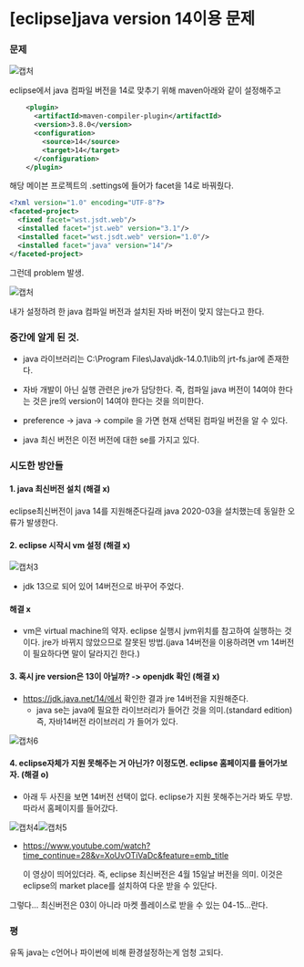 # [eclipse]java version 14이용 문제

### 문제

![캡처](C:\Users\Ju\Desktop\캡처.PNG)

eclipse에서 java 컴파일 버전을 14로 맞추기 위해 maven아래와 같이 설정해주고

```xml
    <plugin>
      <artifactId>maven-compiler-plugin</artifactId>
      <version>3.8.0</version>
      <configuration>
      	<source>14</source>
      	<target>14</target>
      </configuration>
    </plugin>
```
해당 메이븐 프로젝트의 .settings에 들어가 facet을 14로 바꿔줬다.

```xml
<?xml version="1.0" encoding="UTF-8"?>
<faceted-project>
  <fixed facet="wst.jsdt.web"/>
  <installed facet="jst.web" version="3.1"/>
  <installed facet="wst.jsdt.web" version="1.0"/>
  <installed facet="java" version="14"/>
</faceted-project>

```

그런데 problem 발생.

![캡처](C:\Users\Ju\Desktop\캡처.PNG)

내가 설정하려 한 java 컴파일 버전과 설치된 자바 버전이 맞지 않는다고 한다.

### 중간에 알게 된 것.

* java 라이브러리는 C:\Program Files\Java\jdk-14.0.1\lib의 jrt-fs.jar에 존재한다.
* 자바 개발이 아닌 실행 관련은 jre가 담당한다. 즉, 컴파일 java 버전이 14여야 한다는 것은 jre의 version이 14여야 한다는 것을 의미한다.

* preference -> java -> compile 을 가면 현재 선택된 컴파일 버전을 알 수 있다.
* java 최신 버전은 이전 버전에 대한 se를 가지고 있다.

### 시도한 방안들

#### 1. java 최신버전 설치 (해결 x)

eclipse최신버전이 java 14를 지원해준다길래 java 2020-03을 설치했는데 동일한 오류가 발생한다.

#### 2. eclipse 시작시 vm 설정 (해결 x)

![캡처3](C:\Users\Ju\Desktop\캡처3.PNG)

* jdk 13으로 되어 있어 14버전으로 바꾸어 주었다.

#### 해결 x

* vm은 virtual machine의 약자. eclipse 실행시 jvm위치를 참고하여 실행하는 것이다.  jre가 바뀌지 않았으므로 잘못된 방법.(java 14버전을 이용하려면 vm 14버전이 필요하다면 말이 달라지긴 한다.)



#### 3. 혹시 jre version은 13이 아닐까? -> openjdk 확인 (해결 x)

* https://jdk.java.net/14/에서 확인한 결과 jre 14버전을 지원해준다.
  * java se는 java에 필요한 라이브러리가 들어간 것을 의미.(standard edition) 즉, 자바14버전 라이브러리 가 들어가 있다. 

![캡처6](C:\Users\Ju\Desktop\캡처6.PNG)



#### 4. eclipse자체가 지원 못해주는 거 아닌가? 이정도면. eclipse 홈페이지를 들어가보자. (해결 o)

* 아래 두 사진을 보면 14버전 선택이 없다. eclipse가 지원 못해주는거라 봐도 무방. 따라서 홈페이지를 들어갔다.

![캡처4](C:\Users\Ju\Desktop\캡처4.png)![캡처5](C:\Users\Ju\Desktop\캡처5.PNG)



* https://www.youtube.com/watch?time_continue=28&v=XoUvOTiVaDc&feature=emb_title

  이 영상이 띄어있더라. 즉, eclipse 최신버전은 4월 15일날 버전을 의미. 이것은 eclipse의 market place를 설치하여 다운 받을 수 있단다.

그렇다... 최신버전은 03이 아니라 마켓 플레이스로 받을 수 있는 04-15...란다.



### 평

유독 java는 c언어나 파이썬에 비해 환경설정하는게 엄청 고되다.
